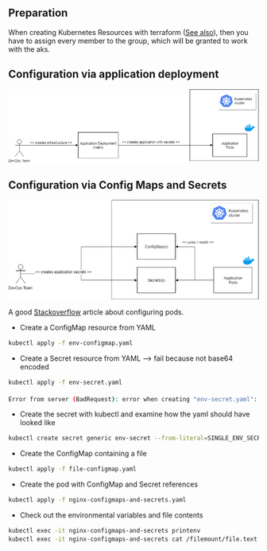 ## Preparation

When creating Kubernetes Resources with terraform ([See also](../terraform/README.md)), then you have to assign every member to the group, which will be granted to work with the aks.

## Configuration via application deployment

![Application Deployment](images/KubernetesApplicationDeployment.png "Application Deployment")

## Configuration via Config Maps and Secrets

![ConfigMaps and Secrets](images/KubernetesResourcesDeployment.png "ConfigMaps and Secrets")

A good [Stackoverflow](https://stackoverflow.com/questions/33478555/kubernetes-equivalent-of-env-file-in-docker) article about configuring pods.

- Create a ConfigMap resource from YAML

```bash
kubectl apply -f env-configmap.yaml
```

- Create a Secret resource from YAML --> fail because not base64 encoded

```bash
kubectl apply -f env-secret.yaml

Error from server (BadRequest): error when creating "env-secret.yaml": Secret in version "v1" cannot be handled as a Secret: v1.Secret.ObjectMeta: v1.ObjectMeta.TypeMeta: Kind: Data: decode base64: illegal base64 data at input byte 3, error found in #10 byte of ...|nv secret"},"kind":"|..., bigger context ...|:"v1","data":{"SINGLE_ENV_SECRET_KEY":"env secret"},"kind":"Secret","metadata":{"annotations":{"kube|...
```

- Create the secret with kubectl and examine how the yaml should have looked like

```bash
kubectl create secret generic env-secret --from-literal=SINGLE_ENV_SECRET_KEY="env secret" -o yaml
```

- Create the ConfigMap containing a file

```bash
kubectl apply -f file-configmap.yaml
```

- Create the pod with ConfigMap and Secret references

```bash
kubectl apply -f nginx-configmaps-and-secrets.yaml
```

- Check out the environmental variables and file contents

```bash
kubectl exec -it nginx-configmaps-and-secrets printenv
kubectl exec -it nginx-configmaps-and-secrets cat /filemount/file.text
```
